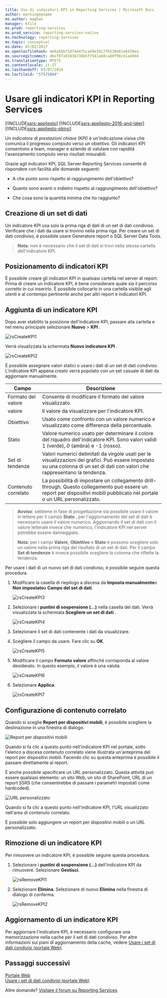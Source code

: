 ```yaml
---
title: Uso di indicatori KPI in Reporting Services | Microsoft Docs
author: markingmyname
ms.author: maghan
manager: kfile
ms.prod: reporting-services
ms.prod_service: reporting-services-native
ms.technology: reporting-services
ms.topic: conceptual
ms.date: 07/02/2017
ms.openlocfilehash: 4e6a5bbf2d744475ca49e3917f6539e81e6439ea
ms.sourcegitcommit: d6ef87a01836738b5f7941a68ca80f98c61a49d4
ms.translationtype: MTE75
ms.contentlocale: it-IT
ms.lasthandoff: 03/07/2019
ms.locfileid: "57572804"
---
```

# <a name="working-with-kpis-in-reporting-services"></a>Usare gli indicatori KPI in Reporting Services

[!INCLUDE[ssrs-appliesto](../includes/ssrs-appliesto.md)] [!INCLUDE[ssrs-appliesto-2016-and-later](../includes/ssrs-appliesto-2016-and-later.md)] [!INCLUDE[ssrs-appliesto-pbirsi](../includes/ssrs-appliesto-pbirs.md)]

Un *indicatore di prestazioni chiave (KPI)* è un'indicazione visiva che comunica il progresso compiuto verso un obiettivo.  Gli indicatori KPI consentono a team, manager e aziende di valutare con rapidità l'avanzamento compiuto verso risultati misurabili.
  
Grazie agli indicatori KPI, SQL Server Reporting Services consente di rispondere con facilità alle domande seguenti:  
  
- A che punto sono rispetto al raggiungimento dell'obiettivo?  
  
- Quanto sono avanti o indietro rispetto al raggiungimento dell'obiettivo?  
  
- Che cosa sono la quantità minima che ho raggiunto?  
  
## <a name="creating-a-dataset"></a>Creazione di un set di dati

Un indicatore KPI usa solo la prima riga di dati di un set di dati condiviso. Verificare che i dati da usare si trovino nella prima riga. Per creare un set di dati condiviso, è possibile usare Generatore report o SQL Server Data Tools.  
  
> **Nota**: non è necessario che il set di dati si trovi nella stessa cartella dell'indicatore KPI.  
  
## <a name="placement-of-kpis"></a>Posizionamento di indicatori KPI  
  
È possibile creare gli indicatori KPI in qualsiasi cartella nel server di report.  Prima di creare un indicatore KPI, è bene considerare quale sia il percorso corretto in cui inserirlo. È possibile collocarlo in una cartella visibile agli utenti e al contempo pertinente anche per altri report e indicatori KPI.  
## <a name="adding-a-kpi"></a>Aggiunta di un indicatore KPI
  
Dopo aver stabilito la posizione dell'indicatore KPI, passare alla cartella e nel menu principale selezionare **Nuovo** > **KPI** .  
  
![rsCreateKPI1](../reporting-services/media/rscreatekpi1.png)  
  
Verrà visualizzata la schermata **Nuovo indicatore KPI** .  
  
![rsCreateKPI2](../reporting-services/media/rscreatekpi2.png)  
  
È possibile assegnare valori statici o usare i dati di un set di dati condiviso. L'indicatore KPI appena creato verrà popolato con un set casuale di dati da aggiornare manualmente.  
  
| Campo | Descrizione |
|-----------------|--------------------------------------------------------------------------------------------------------------------------------------------------|
| Formato del valore | Consente di modificare il formato del valore visualizzato. |
| valore | Il valore da visualizzare per l'indicatore KPI. |
| Obiettivo | Usato come confronto con un valore numerico e visualizzato come differenza della percentuale. |
| Stato | Valore numerico usato per determinare il colore del riquadro dell'indicatore KPI. Sono valori validi 1 (verde), 0 (ambra) e -1 (rosso). |
| Set di tendenze | Valori numerici delimitati da virgole usati per le visualizzazioni dei grafici. Può essere impostato su una colonna di un set di dati con valori che rappresentano la tendenza. |
| Contenuto correlato | La possibilità di impostare un collegamento drill-through. Questo collegamento può essere un report per dispositivi mobili pubblicato nel portale o un URL personalizzato. |
  
> **Avviso**: sebbene in fase di progettazione sia possibile usare il valore in lettere per il campo **Stato** , per l'aggiornamento del set di dati è necessario usare il valore numerico. Aggiornando il set di dati con il valore letterale invece che numerico, l'indicatore KPI nel server potrebbe essere danneggiato.  
>
> **Nota**: per i campi **Valore**, **Obiettivo** e **Stato** è possono scegliere solo un valore nella prima riga del risultato di un set di dati. Per il campo **Set di tendenze** è invece possibile scegliere la colonna che riflette la tendenza.  
  
Per usare i dati di un nuovo set di dati condiviso, è possibile seguire questa procedura.
  
1. Modificare la casella di riepilogo a discesa da **Imposta manualmente**o **Non impostato**a **Campo del set di dati**.  
  
    ![rsCreateKPI3](../reporting-services/media/rscreatekpi3.png)  
  
2. Selezionare i **puntini di sospensione (...)** nella casella dei dati. Verrà visualizzata la schermata **Scegliere un set di dati** .  
  
    ![rsCreateKPI4](../reporting-services/media/rscreatekpi4.png)  
  
3. Selezionare il set di dati contenente i dati da visualizzare.  
  
4. Scegliere il campo da usare. Fare clic su **OK**.  
  
    ![rsCreateKPI5](../reporting-services/media/rscreatekpi5.png)  
  
5. Modificare il campo **Formato valore** affinché corrisponda al valore desiderato. In questo esempio, il valore è una valuta.  
  
    ![rsCreateKPI6](../reporting-services/media/rscreatekpi6.png)  
  
6. Selezionare **Applica**.  
  
    ![rsCreateKPI7](../reporting-services/media/rscreatekpi7.png)

## <a name="configuring-related-content"></a>Configurazione di contenuto correlato

Quando si sceglie **Report per dispositivi mobili**, è possibile scegliere la destinazione in una finestra di dialogo.

   ![Report per dispositivi mobili](media/rscreatekpi-related-content-mobile-report.png)

Quando si fa clic a questo punto nell'indicatore KPI nel portale, sotto l'elenco a discesa contenuto correlato viene illustrata un'anteprima del report per dispositivi mobili. Facendo clic su questa anteprima è possibile il passare direttamente al report.

È anche possibile specificare un URL personalizzato. Questa attività può essere qualsiasi elemento: un sito Web, un sito di SharePoint, URL di un report SSRS (che consentirebbe di passare i parametri impostati come hardcoded).

![URL personalizzato](media/rscreatekpi-related-content-custom-url.png)

Quando si fa clic a questo punto nell'indicatore KPI, l'URL visualizzato nell'area di contenuto correlato.

È possibile solo aggiungere un report per dispositivi mobili o un URL personalizzato.
  
## <a name="removing-a-kpi"></a>Rimozione di un indicatore KPI  
  
Per rimuovere un indicatore KPI, è possibile seguire questa procedura.
  
1. Selezionare i **puntini di sospensione (...)** dell'indicatore KPI da rimuovere. Selezionare **Gestisci**.  
  
    ![rsRemoveKPI1](../reporting-services/media/rsremovekpi1.png)  
  
2. Selezionare **Elimina**. Selezionare di nuovo **Elimina** nella finestra di dialogo di conferma.  
  
    ![rsRemoveKPI2](../reporting-services/media/rsremovekpi2.png)  
  
## <a name="refreshing-a-kpi"></a>Aggiornamento di un indicatore KPI  
  
Per aggiornare l'indicatore KPI, è necessario configurare una memorizzazione nella cache per il set di dati condiviso. Per altre informazioni sui piani di aggiornamento della cache, vedere [Usare i set di dati condivisi (portale Web)](../reporting-services/work-with-shared-datasets-web-portal.md).  
  
## <a name="next-steps"></a>Passaggi successivi
  
[Portale Web](../reporting-services/web-portal-ssrs-native-mode.md)  
[Usare i set di dati condivisi (portale Web)](../reporting-services/work-with-shared-datasets-web-portal.md)

Altre domande? [Visitare il forum su Reporting Services](https://go.microsoft.com/fwlink/?LinkId=620231)
